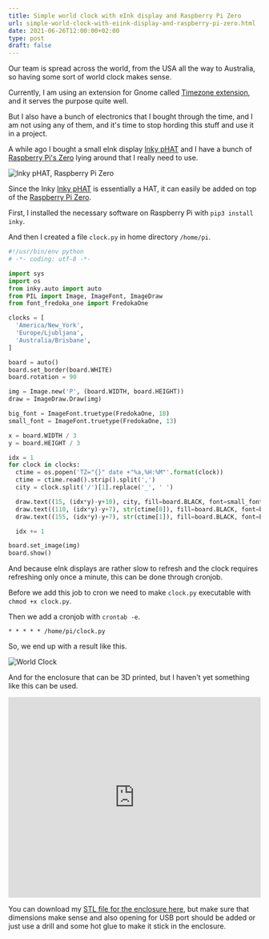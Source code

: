```yaml
---
title: Simple world clock with eInk display and Raspberry Pi Zero
url: simple-world-clock-with-eiink-display-and-raspberry-pi-zero.html
date: 2021-06-26T12:00:00+02:00
type: post
draft: false
---
```


Our team is spread across the world, from the USA all the way to Australia, so
having some sort of world clock makes sense.

Currently, I am using an extension for Gnome called [Timezone
extension](https://extensions.gnome.org/extension/2657/timezones-extension/),
and it serves the purpose quite well.

But I also have a bunch of electronics that I bought through the time, and I am
not using any of them, and it's time to stop hording this stuff and use it in a
project.

A while ago I bought a small eInk display [Inky
pHAT](https://shop.pimoroni.com/products/inky-phat?variant=12549254217811) and I
have a bunch of [Raspberry Pi's
Zero](https://www.raspberrypi.org/products/raspberry-pi-zero/) lying around that
I really need to use.

![Inky pHAT, Raspberry Pi Zero](/posts/world-clock/hardware.jpg)

Since the Inky [Inky
pHAT](https://shop.pimoroni.com/products/inky-phat?variant=12549254217811) is
essentially a HAT, it can easily be added on top of the [Raspberry Pi
Zero](https://www.raspberrypi.org/products/raspberry-pi-zero/).

First, I installed the necessary software on Raspberry Pi with `pip3 install
inky`.

And then I created a file `clock.py` in home directory `/home/pi`.

```python
#!/usr/bin/env python
# -*- coding: utf-8 -*-

import sys
import os
from inky.auto import auto
from PIL import Image, ImageFont, ImageDraw
from font_fredoka_one import FredokaOne

clocks = [
  'America/New_York',
  'Europe/Ljubljana',
  'Australia/Brisbane',
]

board = auto()
board.set_border(board.WHITE)
board.rotation = 90

img = Image.new('P', (board.WIDTH, board.HEIGHT))
draw = ImageDraw.Draw(img)

big_font = ImageFont.truetype(FredokaOne, 18)
small_font = ImageFont.truetype(FredokaOne, 13)

x = board.WIDTH / 3
y = board.HEIGHT / 3

idx = 1
for clock in clocks:
  ctime = os.popen('TZ="{}" date +"%a,%H:%M"'.format(clock))
  ctime = ctime.read().strip().split(',')
  city = clock.split('/')[1].replace('_', ' ')

  draw.text((15, (idx*y)-y+10), city, fill=board.BLACK, font=small_font)
  draw.text((110, (idx*y)-y+7), str(ctime[0]), fill=board.BLACK, font=big_font)
  draw.text((155, (idx*y)-y+7), str(ctime[1]), fill=board.BLACK, font=big_font)

  idx += 1

board.set_image(img)
board.show()
```

And because eInk displays are rather slow to refresh and the clock requires
refreshing only once a minute, this can be done through cronjob.

Before we add this job to cron we need to make `clock.py` executable with `chmod
+x clock.py`.

Then we add a cronjob with `crontab -e`.

```
* * * * * /home/pi/clock.py
```

So, we end up with a result like this.

![World Clock](/posts/world-clock/world-clock.jpg)

And for the enclosure that can be 3D printed, but I haven't yet something like
this can be used.

<iframe id="vs_iframe" src="https://www.viewstl.com/?embedded&url=https%3A%2F%2Fmitjafelicijan.com%2Fposts%2Fworld-clock%2Fenclosure.stl&color=gray&bgcolor=white&edges=no&orientation=front&noborder=no" style="border:0;margin:0;width:100%;height:400px;"></iframe>

You can download my [STL file for the enclosure
here](/posts/world-clock/enclosure.stl), but make sure that dimensions make
sense and also opening for USB port should be added or just use a drill and some
hot glue to make it stick in the enclosure.

